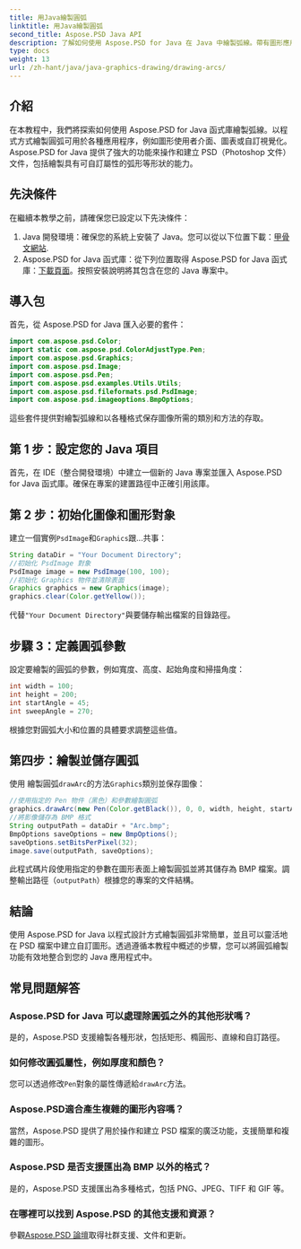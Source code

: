 ```yaml
---
title: 用Java繪製圓弧
linktitle: 用Java繪製圓弧
second_title: Aspose.PSD Java API
description: 了解如何使用 Aspose.PSD for Java 在 Java 中繪製弧線。帶有圖形應用程式程式碼範例的逐步教學。
type: docs
weight: 13
url: /zh-hant/java/java-graphics-drawing/drawing-arcs/
---
```

## 介紹
在本教程中，我們將探索如何使用 Aspose.PSD for Java 函式庫繪製弧線。以程式方式繪製圓弧可用於各種應用程序，例如圖形使用者介面、圖表或自訂視覺化。 Aspose.PSD for Java 提供了強大的功能來操作和建立 PSD（Photoshop 文件）文件，包括繪製具有可自訂屬性的弧形等形狀的能力。
## 先決條件
在繼續本教學之前，請確保您已設定以下先決條件：
1.  Java 開發環境：確保您的系統上安裝了 Java。您可以從以下位置下載：[甲骨文網站](https://www.oracle.com/java/).
2.  Aspose.PSD for Java 函式庫：從下列位置取得 Aspose.PSD for Java 函式庫：[下載頁面](https://releases.aspose.com/psd/java/)。按照安裝說明將其包含在您的 Java 專案中。
## 導入包
首先，從 Aspose.PSD for Java 匯入必要的套件：
```java
import com.aspose.psd.Color;
import static com.aspose.psd.ColorAdjustType.Pen;
import com.aspose.psd.Graphics;
import com.aspose.psd.Image;
import com.aspose.psd.Pen;
import com.aspose.psd.examples.Utils.Utils;
import com.aspose.psd.fileformats.psd.PsdImage;
import com.aspose.psd.imageoptions.BmpOptions;
```
這些套件提供對繪製弧線和以各種格式保存圖像所需的類別和方法的存取。
## 第 1 步：設定您的 Java 項目
首先，在 IDE（整合開發環境）中建立一個新的 Java 專案並匯入 Aspose.PSD for Java 函式庫。確保在專案的建置路徑中正確引用該庫。
## 第 2 步：初始化圖像和圖形對象
建立一個實例`PsdImage`和`Graphics`跟...共事：
```java
String dataDir = "Your Document Directory";
//初始化 PsdImage 對象
PsdImage image = new PsdImage(100, 100);
//初始化 Graphics 物件並清除表面
Graphics graphics = new Graphics(image);
graphics.clear(Color.getYellow());
```
代替`"Your Document Directory"`與要儲存輸出檔案的目錄路徑。
## 步驟 3：定義圓弧參數
設定要繪製的圓弧的參數，例如寬度、高度、起始角度和掃描角度：
```java
int width = 100;
int height = 200;
int startAngle = 45;
int sweepAngle = 270;
```
根據您對圓弧大小和位置的具體要求調整這些值。
## 第四步：繪製並儲存圓弧
使用 繪製圓弧`drawArc`的方法`Graphics`類別並保存圖像：
```java
//使用指定的 Pen 物件（黑色）和參數繪製圓弧
graphics.drawArc(new Pen(Color.getBlack()), 0, 0, width, height, startAngle, sweepAngle);
//將影像儲存為 BMP 格式
String outputPath = dataDir + "Arc.bmp";
BmpOptions saveOptions = new BmpOptions();
saveOptions.setBitsPerPixel(32);
image.save(outputPath, saveOptions);
```
此程式碼片段使用指定的參數在圖形表面上繪製圓弧並將其儲存為 BMP 檔案。調整輸出路徑（`outputPath`）根據您的專案的文件結構。

## 結論
使用 Aspose.PSD for Java 以程式設計方式繪製圓弧非常簡單，並且可以靈活地在 PSD 檔案中建立自訂圖形。透過遵循本教程中概述的步驟，您可以將圓弧繪製功能有效地整合到您的 Java 應用程式中。

## 常見問題解答
### Aspose.PSD for Java 可以處理除圓弧之外的其他形狀嗎？
是的，Aspose.PSD 支援繪製各種形狀，包括矩形、橢圓形、直線和自訂路徑。
### 如何修改圓弧屬性，例如厚度和顏色？
您可以透過修改`Pen`對象的屬性傳遞給`drawArc`方法。
### Aspose.PSD適合產生複雜的圖形內容嗎？
當然，Aspose.PSD 提供了用於操作和建立 PSD 檔案的廣泛功能，支援簡單和複雜的圖形。
### Aspose.PSD 是否支援匯出為 BMP 以外的格式？
是的，Aspose.PSD 支援匯出為多種格式，包括 PNG、JPEG、TIFF 和 GIF 等。
### 在哪裡可以找到 Aspose.PSD 的其他支援和資源？
參觀[Aspose.PSD 論壇](https://forum.aspose.com/c/psd/34)取得社群支援、文件和更新。